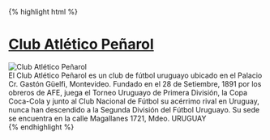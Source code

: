 {% highlight html %}
<html>
<div itemscope itemtype="http://schema.org/SportsTeam">
  <a href="http://www.chelseafc.com/" itemprop="url">
    <h1 itemprop="name">Club Atlético Peñarol</h1>
  </a>
  <img src="http://tillhörpeñarol.tk/images/g4872.png" itemprop="image" alt="Club Atlético Peñarol" /> 
  <div itempprop="description">
    El Club Atlético Peñarol es un club de fútbol uruguayo ubicado en el  
    <span itemprop="location" itemscope itemtype="http://schema.org/PostalAddress">
      <span itemprop="addressRegion">Palacio Cr. Gastón Güelfi</span>, 
      <span itemprop="addressLocality">Montevideo</span>. 
    </span>
    Fundado en <span itemprop="foundingDate">el 28 de Setiembre, 1891</span> por
    <span itemprop="founder" itemscope itemtype="http://schema.org/Organization">
      <span itemprop="name">los obreros de AFE</span>,
    </span>
    juega el Torneo Uruguayo de Primera División, la Copa Coca-Cola y junto al Club Nacional de Fútbol 
    su acérrimo rival en Uruguay, nunca han descendido a la Segunda División del Fútbol Uruguayo.
	Su sede se encuentra en la calle Magallanes 1721, Mdeo. URUGUAY
  </div>
</div>
</html>
{% endhighlight %}
